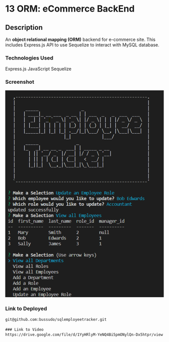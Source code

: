 # 13 ORM: eCommerce BackEnd

## Description

An **object relational mapping (ORM)** backend for e-commerce site.  This includes Express.js API to use Sequelize to interact with MySQL database.  

### Technologies Used

Express.js
JavaScript
Sequelize


### Screenshot

![Alt Text](https://github.com/bussudo/sqlemployeetracker/blob/main/Assets/screenshot.png)

### Link to Deployed
```
git@github.com:bussudo/sqlemployeetracker.git

### Link to Video
https://drive.google.com/file/d/1YyHRlyM-YeNQ4Bi5pmONylQn-Dx5htpr/view